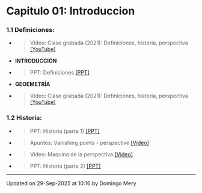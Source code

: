 
# Capitulo 01: Introduccion
### 1.1 Definiciones:
* > Video: Clase grabada (2021): Definiciones, historia, perspectiva [[YouTube]](https://youtu.be/fzVcnn5cxCA)
* **INTRODUCCIÓN** 
* > PPT: Definiciones [[PPT]](https://github.com/domingomery/vision/blob/master/clases/Cap01_Introduccion/presentations/CV01_Definitions.pptx)
* **GEOEMETRÍA** 
* > Video: Clase grabada (2021): Definiciones, historia, perspectiva [[YouTube]](https://youtu.be/fzVcnn5cxCA)
### 1.2 Historia:
* > PPT: Historia (parte 1) [[PPT]](https://github.com/domingomery/vision/blob/master/clases/Cap01_Introduccion/presentations/CV01_History_1.pptx)
* > Apuntes: Vanishing points - perspective [[Video]](https://www.khanacademy.org/humanities/renaissance-reformation/early-renaissance1/beginners-renaissance-florence/v/how-one-point-linear-perspective-works)
* > Video: Maquina de la perspectiva [[Video]](https://www.youtube.com/watch?v=8s1LzIrWbE8)
* > PPT: Historia (parte 2) [[PPT]](https://github.com/domingomery/vision/blob/master/clases/Cap01_Introduccion/presentations/CV01_History_2.pptx)
---


Updated on 29-Sep-2025 at 10:16 by Domingo Mery
